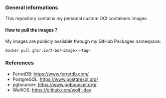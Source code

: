 ### General informations

This repository contains my personal custom OCI containers images.

#### How to pull the images ?

My images are publicly available through my GitHub Packages namespace:

```shell
docker pull ghcr.io/f-bn/<image>:<tag>
```

### References

- FerretDB: https://www.ferretdb.com/
- PostgreSQL: https://www.postgresql.org/
- pgbouncer: https://www.pgbouncer.org/
- WolfiOS: https://github.com/wolfi-dev
